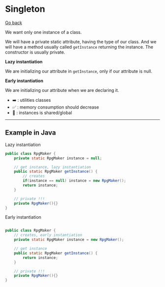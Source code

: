 # Singleton

[Go back](..)

We want only one instance of a class.

We will have a private static attribute, having the type of our class. And we will have a method usually called ``getInstance`` returning the instance. The constructor is usually private.

**Lazy instantiation**

We are initializing our attribute in ``getInstance``, only if our attribute is null.

**Early instantiation**

We are initializing our attribute when we are declaring it.

* ➡️ : utilities classes
* ✅ : memory consumption should decrease
* 🚫 : instances is shared/global

<hr class="sl">

## Example in Java

Lazy instantiation

```java
public class RpgMaker {
    private static RpgMaker instance = null;

    // get instance, lazy instantiation
    public static RpgMaker getInstance() {
        // creates
        if(instance == null) instance = new RpgMaker();
        return instance;
    }

    // private !!!
    private RpgMaker(){}
}
```

Early instantiation

```java

public class RpgMaker {
    // creates, early instantiation
    private static RpgMaker instance = new RpgMaker();

    // get instance
    public static RpgMaker getInstance() {
        return instance;
    }

    // private !!!
    private RpgMaker(){}
}
```